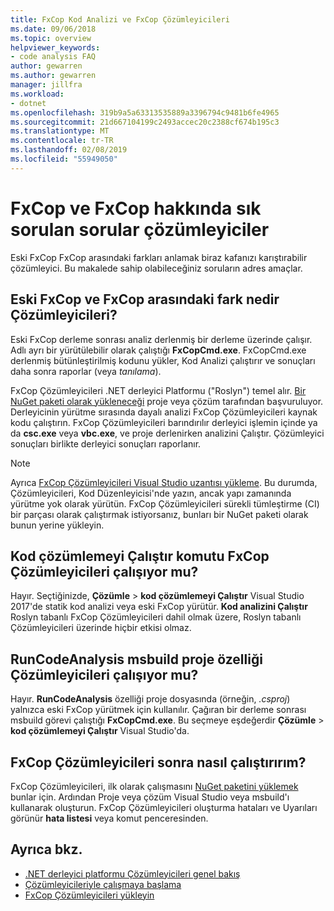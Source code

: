 ```yaml
---
title: FxCop Kod Analizi ve FxCop Çözümleyicileri
ms.date: 09/06/2018
ms.topic: overview
helpviewer_keywords:
- code analysis FAQ
author: gewarren
ms.author: gewarren
manager: jillfra
ms.workload:
- dotnet
ms.openlocfilehash: 319b9a5a63313535889a3396794c9481b6fe4965
ms.sourcegitcommit: 21d667104199c2493accec20c2388cf674b195c3
ms.translationtype: MT
ms.contentlocale: tr-TR
ms.lasthandoff: 02/08/2019
ms.locfileid: "55949050"
---
```

# <a name="frequently-asked-questions-about-fxcop-and-fxcop-analyzers"></a>FxCop ve FxCop hakkında sık sorulan sorular çözümleyiciler

Eski FxCop FxCop arasındaki farkları anlamak biraz kafanızı karıştırabilir çözümleyici. Bu makalede sahip olabileceğiniz soruların adres amaçlar.

## <a name="whats-the-difference-between-legacy-fxcop-and-fxcop-analyzers"></a>Eski FxCop ve FxCop arasındaki fark nedir Çözümleyicileri?

Eski FxCop derleme sonrası analiz derlenmiş bir derleme üzerinde çalışır. Adlı ayrı bir yürütülebilir olarak çalıştığı **FxCopCmd.exe**. FxCopCmd.exe derlenmiş bütünleştirilmiş kodunu yükler, Kod Analizi çalıştırır ve sonuçları daha sonra raporlar (veya *tanılama*).

FxCop Çözümleyicileri .NET derleyici Platformu ("Roslyn") temel alır. [Bir NuGet paketi olarak yükleneceği](install-fxcop-analyzers.md#to-install-fxcop-analyzers-as-a-nuget-package) proje veya çözüm tarafından başvuruluyor. Derleyicinin yürütme sırasında dayalı analizi FxCop Çözümleyicileri kaynak kodu çalıştırın. FxCop Çözümleyicileri barındırılır derleyici işlemin içinde ya da **csc.exe** veya **vbc.exe**, ve proje derlenirken analizini Çalıştır. Çözümleyici sonuçları birlikte derleyici sonuçları raporlanır.

> [!NOTE]
> Ayrıca [FxCop Çözümleyicileri Visual Studio uzantısı yükleme](install-fxcop-analyzers.md#to-install-fxcop-analyzers-as-a-vsix). Bu durumda, Çözümleyicileri, Kod Düzenleyicisi'nde yazın, ancak yapı zamanında yürütme yok olarak yürütün. FxCop Çözümleyicileri sürekli tümleştirme (CI) bir parçası olarak çalıştırmak istiyorsanız, bunları bir NuGet paketi olarak bunun yerine yükleyin.

## <a name="does-the-run-code-analysis-command-run-fxcop-analyzers"></a>Kod çözümlemeyi Çalıştır komutu FxCop Çözümleyicileri çalışıyor mu?

Hayır. Seçtiğinizde, **Çözümle** > **kod çözümlemeyi Çalıştır** Visual Studio 2017'de statik kod analizi veya eski FxCop yürütür. **Kod analizini Çalıştır** Roslyn tabanlı FxCop Çözümleyicileri dahil olmak üzere, Roslyn tabanlı Çözümleyicileri üzerinde hiçbir etkisi olmaz.

## <a name="does-the-runcodeanalysis-msbuild-project-property-run-analyzers"></a>RunCodeAnalysis msbuild proje özelliği Çözümleyicileri çalışıyor mu?

Hayır. **RunCodeAnalysis** özelliği proje dosyasında (örneğin, *.csproj*) yalnızca eski FxCop yürütmek için kullanılır. Çağıran bir derleme sonrası msbuild görevi çalıştığı **FxCopCmd.exe**. Bu seçmeye eşdeğerdir **Çözümle** > **kod çözümlemeyi Çalıştır** Visual Studio'da.

## <a name="so-how-do-i-run-fxcop-analyzers-then"></a>FxCop Çözümleyicileri sonra nasıl çalıştırırım?

FxCop Çözümleyicileri, ilk olarak çalışmasını [NuGet paketini yüklemek](install-fxcop-analyzers.md) bunlar için. Ardından Proje veya çözüm Visual Studio veya msbuild'ı kullanarak oluşturun. FxCop Çözümleyicileri oluşturma hataları ve Uyarıları görünür **hata listesi** veya komut penceresinden.

## <a name="see-also"></a>Ayrıca bkz.

- [.NET derleyici platformu Çözümleyicileri genel bakış](roslyn-analyzers-overview.md)
- [Çözümleyicileriyle çalışmaya başlama](fxcop-analyzers.yml)
- [FxCop Çözümleyicileri yükleyin](install-fxcop-analyzers.md)
